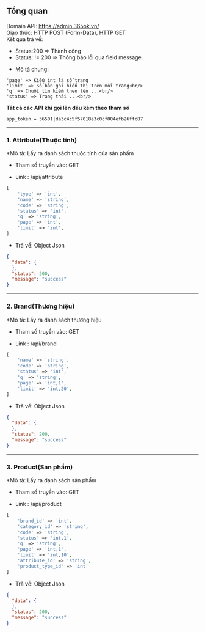 ## Tổng quan
Domain API: https://admin.365ok.vn/ <br/>
Giao thức: HTTP POST (Form-Data), HTTP GET <br/>
Kết quả trả về: 
+ Status:200 => Thành công <br/>
+ Status: != 200 => Thông báo lỗi qua field message. <br/>

* Mô tả chung:<br/>
```
'page' => Kiểu int là số trang 
'limit' => Số bản ghi hiển thị trên mỗi trang<br/>
'q' => Chuỗi tìm kiếm theo tên ...<br/>
'status' => Trạng thái ...<br/>
```

**Tất cả các API khi gọi lên đều kèm theo tham số**
```
app_token = 36501|da3c4c5f57018e3c0cf004efb26ffc87
```

-----------------------
### 1. Attribute(Thuộc tính)

*Mô tả: Lấy ra danh sách thuộc tính của sản phẩm

* Tham số truyền vào: GET

* Link : /api/attribute
```php
[           
    'type' => 'int',
    'name' => 'string',
    'code' => 'string',
    'status' => 'int',
    'q' => 'string',
    'page' => 'int',
    'limit' => 'int',
]
```

* Trả về: Object Json
```json
{
  "data": {
  },
  "status": 200,
  "message": "success"
}
```
-----------------------
### 2. Brand(Thương hiệu)

*Mô tả: Lấy ra danh sách thương hiệu

* Tham số truyền vào: GET

* Link : /api/brand
```php
[          
    'name' => 'string',
    'code' => 'string',
    'status' => 'int',
    'q' => 'string',
    'page' => 'int,1',
    'limit' => 'int,20',
]
```

* Trả về: Object Json
```json
{
  "data": {
  },
  "status": 200,
  "message": "success"
}
```


-----------------------
### 3. Product(Sản phẩm)

*Mô tả: Lấy ra danh sách sản phẩm

* Tham số truyền vào: GET

* Link : /api/product
```php
[
    'brand_id' => 'int',
    'category_id' => 'string',
    'code' => 'string',
    'status' => 'int,1',
    'q' => 'string',
    'page' => 'int,1',
    'limit' => 'int,10',
    'attribute_id' => 'string',
    'product_type_id' => 'int'
]
```

* Trả về: Object Json
```json
{
  "data": {
  },
  "status": 200,
  "message": "success"
}
```
